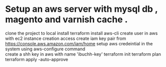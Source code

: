 # Setup an aws server with mysql db , magento and varnish cache . 
clone the project to local
install terraform
install aws-cli
create user in aws with ec2 instance creation access
create iam key pair from https://console.aws.amazon.com/iam/home
setup aws credeintial in the system using aws-configure command  
create a shh key in aws with name 'ibuchh-key' 
terraform init
terraform plan
terraform apply -auto-approve

